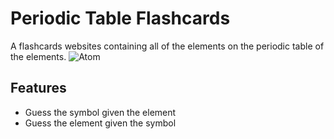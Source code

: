 # Periodic Table Flashcards
A flashcards websites containing all of the elements on the periodic table of the elements.
![Atom](/../main/atom.svg)
## Features
- Guess the symbol given the element
- Guess the element given the symbol

